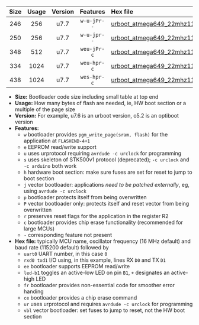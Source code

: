 |Size|Usage|Version|Features|Hex file|
|:-:|:-:|:-:|:-:|:--|
|246|256|u7.7|`w-u-jPr--`|[urboot_atmega649_22mhz1184_230400bps_uart0_rxe0_txe1_led+b5_ur_vbl.hex](https://raw.githubusercontent.com/stefanrueger/urboot.hex/main/cores/megacore/atmega649/fcpu_22mhz1184/230400_bps/urboot_atmega649_22mhz1184_230400bps_uart0_rxe0_txe1_led+b5_ur_vbl.hex)|
|250|256|u7.7|`w-u-jpr--`|[urboot_atmega649_22mhz1184_230400bps_uart0_rxe0_txe1_led+b5_fr_ur_vbl.hex](https://raw.githubusercontent.com/stefanrueger/urboot.hex/main/cores/megacore/atmega649/fcpu_22mhz1184/230400_bps/urboot_atmega649_22mhz1184_230400bps_uart0_rxe0_txe1_led+b5_fr_ur_vbl.hex)|
|348|512|u7.7|`weu-jPr-c`|[urboot_atmega649_22mhz1184_230400bps_uart0_rxe0_txe1_ee_led+b5_fr_ce_ur_vbl.hex](https://raw.githubusercontent.com/stefanrueger/urboot.hex/main/cores/megacore/atmega649/fcpu_22mhz1184/230400_bps/urboot_atmega649_22mhz1184_230400bps_uart0_rxe0_txe1_ee_led+b5_fr_ce_ur_vbl.hex)|
|334|1024|u7.7|`weu-hpr-c`|[urboot_atmega649_22mhz1184_230400bps_uart0_rxe0_txe1_ee_led+b5_fr_ce_ur.hex](https://raw.githubusercontent.com/stefanrueger/urboot.hex/main/cores/megacore/atmega649/fcpu_22mhz1184/230400_bps/urboot_atmega649_22mhz1184_230400bps_uart0_rxe0_txe1_ee_led+b5_fr_ce_ur.hex)|
|438|1024|u7.7|`wes-hpr-c`|[urboot_atmega649_22mhz1184_230400bps_uart0_rxe0_txe1_ee_led+b5_fr_ce.hex](https://raw.githubusercontent.com/stefanrueger/urboot.hex/main/cores/megacore/atmega649/fcpu_22mhz1184/230400_bps/urboot_atmega649_22mhz1184_230400bps_uart0_rxe0_txe1_ee_led+b5_fr_ce.hex)|

- **Size:** Bootloader code size including small table at top end
- **Usage:** How many bytes of flash are needed, ie, HW boot section or a multiple of the page size
- **Version:** For example, u7.6 is an urboot version, o5.2 is an optiboot version
- **Features:**
  + `w` bootloader provides `pgm_write_page(sram, flash)` for the application at `FLASHEND-4+1`
  + `e` EEPROM read/write support
  + `u` uses urprotocol requiring `avrdude -c urclock` for programming
  + `s` uses skeleton of STK500v1 protocol (deprecated); `-c urclock` and `-c arduino` both work
  + `h` hardware boot section: make sure fuses are set for reset to jump to boot section
  + `j` vector bootloader: applications *need to be patched externally*, eg, using `avrdude -c urclock`
  + `p` bootloader protects itself from being overwritten
  + `P` vector bootloader only: protects itself and reset vector from being overwritten
  + `r` preserves reset flags for the application in the register R2
  + `c` bootloader provides chip erase functionality (recommended for large MCUs)
  + `-` corresponding feature not present
- **Hex file:** typically MCU name, oscillator frequency (16 MHz default) and baud rate (115200 default) followed by
  + `uart0` UART number, in this case `0`
  + `rxd0 txd1` I/O using, in this example, lines RX `D0` and TX `D1`
  + `ee` bootloader supports EEPROM read/write
  + `led-b1` toggles an active-low LED on pin `B1`, `+` designates an active-high LED
  + `fr` bootloader provides non-essential code for smoother error handing
  + `ce` bootloader provides a chip erase command
  + `ur` uses urprotocol and requires `avrdude -c urclock` for programming
  + `vbl` vector bootloader: set fuses to jump to reset, not the HW boot section
